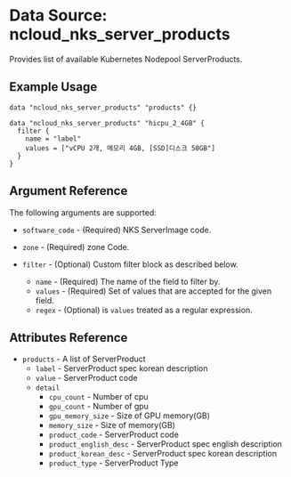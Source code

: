 # Data Source: ncloud_nks_server_products

Provides list of available Kubernetes Nodepool ServerProducts.

## Example Usage

```hcl
data "ncloud_nks_server_products" "products" {}

data "ncloud_nks_server_products" "hicpu_2_4GB" {
  filter {
    name = "label"
    values = ["vCPU 2개, 메모리 4GB, [SSD]디스크 50GB"]
  }
}

```

## Argument Reference

The following arguments are supported:

* `software_code` - (Required) NKS ServerImage code.
* `zone` - (Required) zone Code.

* `filter` - (Optional) Custom filter block as described below.
  * `name` - (Required) The name of the field to filter by.
  * `values` - (Required) Set of values that are accepted for the given field.
  * `regex` - (Optional) is `values` treated as a regular expression.

## Attributes Reference

* `products` - A list of ServerProduct
  * `label` - ServerProduct spec korean description
  * `value` - ServerProduct code
  * `detail`
    * `cpu_count` - Number of cpu
    * `gpu_count` - Number of gpu
    * `gpu_memory_size` - Size of GPU memory(GB)
    * `memory_size` - Size of memory(GB)
    * `product_code` -  ServerProduct code
    * `product_english_desc` - ServerProduct spec english description
    * `product_korean_desc` - ServerProduct spec korean description
    * `product_type` - ServerProduct Type